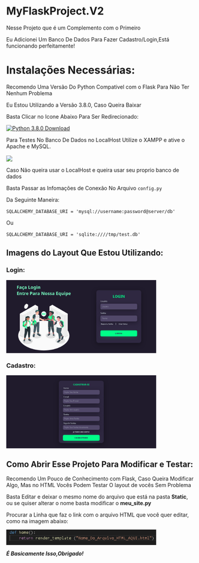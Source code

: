 # MyFlaskProject.V2

Nesse Projeto que é um Complemento com o Primeiro

Eu Adicionei Um Banco De Dados Para Fazer Cadastro/Login,Está funcionando perfeitamente!

# Instalações Necessárias:

Recomendo Uma Versão Do Python Compativel com o Flask Para Não Ter Nenhum Problema

Eu Estou Utilizando a Versão 3.8.0, Caso Queira Baixar

Basta Clicar no Icone Abaixo Para Ser Redirecionado:

[![Python 3.8.0 Download](https://img.shields.io/badge/Python-14354C?style=for-the-badge&logo=python&logoColor=white)](https://www.python.org/downloads/release/python-380/)

Para Testes No Banco De Dados no LocalHost Utilize o XAMPP e ative o  Apache e MySQL.

<img align="center" src="https://github.com/ninjanoobplay/MyFlaskProject/blob/main/imgs/XAMPPstart.png" width="400"/>

Caso Não queira usar o LocalHost e queira usar seu proprio banco de dados

Basta Passar as Infomações de Conexão No Arquivo `config.py`

Da Seguinte Maneira:

```
SQLALCHEMY_DATABASE_URI = 'mysql://username:password@server/db'
```

Ou

```
SQLALCHEMY_DATABASE_URI = 'sqlite:////tmp/test.db'
```

## Imagens do Layout Que Estou Utilizando:

### Login:

<img align="center" src="https://github.com/ninjanoobplay/MyFlaskProject/blob/main/imgs/LayoutLogin.png" width="400"/>

### Cadastro:

<img align="center" src="https://github.com/ninjanoobplay/MyFlaskProject/blob/main/imgs/LayoutCadastro.png" width="400"/>

## Como Abrir Esse Projeto Para Modificar e Testar:

Recomendo Um Pouco de Conhecimento com Flask, Caso Queira Modificar Algo, Mas no HTML Vocês Podem Testar O layout de vocês Sem Problema

Basta Editar e deixar o mesmo nome do arquivo que  está na pasta **Static**, ou se quiser alterar o nome basta modificar o **meu_site.py**

Procurar a Linha que faz o link com o arquivo HTML que você quer editar, como na imagem abaixo:

<img align="center" src="https://github.com/ninjanoobplay/MyFlaskProject/blob/main/imgs/EditLineHtml.png" width="400"/>

***É Basicamente Isso,Obrigado!***